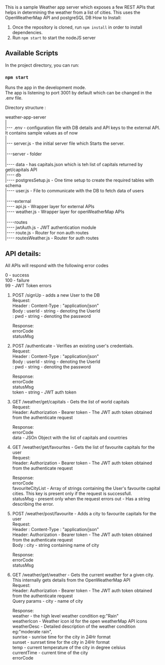 This is a sample Weather app server which exposes a few REST APIs that helps in determining the weather from a list of cities. This uses the OpenWeatherMap API and postgreSQL DB
How to Install:
1. Once the repository is cloned, run `npm install` in order to install dependencies.
2. Run `npm start` to start the nodeJS server

## Available Scripts

In the project directory, you can run:

### `npm start`

Runs the app in the development mode.<br>
The app is listening  to port 3001 by default which can be changed in the .env file.

Directory structure :

weather-app-server<br>
|<br>
|--- .env - configuration file with DB details and API keys to the external API. It contains sample values as of now<br>
|<br>
|--- server.js  - the initial server file which Starts the server.<br>
|<br>
|---server - folder<br>
    |<br>
    |---- data - has capitals.json which is teh list of capitals returned by get/capitals API<br>
    |---- db<br>
         |---- postgresSetup.js - One time setup to create the required tables with schema<br>
         |---- user.js - File to communicate with the DB to fetch data of users<br>
    |<br>
    |----external<br>
         |---- api.js -  Wrapper layer for external APIs <br>
         |---- weather.js - Wrapper layer for openWeatherMap APIs<br>
    |<br>
    |----routes<br>
         |---- jwtAuth.js - JWT authentication module<br>
         |---- route.js - Router for non auth routes<br>
         |---- routesWeather.js - Router for auth routes<br>


API details:
-----------

All APIs will respond with the following error codes 

0 - success<br>
100 - failure<br>
99 - JWT Token errors<br>

1. POST /signUp  - adds a new User to the DB<br>
    Request:<br>
        Header : Content-Type : "application/json"<br>
        Body : userId - string - denoting the UserId <br>
             : pwd - string - denoting the password<br>

    Response:<br>
        errorCode<br> 
        statusMsg<br>

2. POST /authenticate  - Verifies an existing user's credentials.<br>
    Request:<br>
        Header : Content-Type : "application/json"<br>
        Body : userId - string - denoting the UserId <br>
             : pwd - string - denoting the password<br>

    Response:<br>
        errorCode<br> 
        statusMsg<br>
        token - string - JWT auth token<br>

3. GET /weather/get/capitals  - Gets the list of world capitals<br>
    Request:<br>
        Header: Authorization - Bearer token - The JWT auth token obtained from the authenticate request<br>

    Response:<br>
        errorCode<br> 
        data - JSOn Object with the list of capitals and countries<br>

4. GET /weather/get/favourites  - Gets the list of favourite capitals for the user<br>
    Request:<br>
        Header: Authorization - Bearer token - The JWT auth token obtained from the authenticate request<br>

    Response:<br>
        errorCode<br> 
        favouriteCityList - Array of strings containing the User's favourite capital cities. This key is present only if the request is successfull.<br>
        statusMsg - present only when the request errors out - Has a string describing the error.<br>

5. POST /weather/post/favourite  - Adds a city to favourite capitals for the user<br>
    Request:<br>
        Header : Content-Type : "application/json"<br>
        Header: Authorization - Bearer token - The JWT auth token obtained from the authenticate request<br>
        Body : city - string containing name of city<br>

    Response:<br>
        errorCode<br> 
        statusMsg<br>

6. GET /weather/get/weather  - Gets the current weather for a given city. This internally gets details from the OpenWeatherMap API<br>
    Request:<br>
        Header: Authorization - Bearer token - The JWT auth token obtained from the authenticate request<br>
        Query params - city - name of city<br>

    Response:<br>
            weather - the high level weather condition eg:"Rain"<br>
            weatherIcon - Weather icon id for the open weatherMap API icons<br>
            weatherDesc - Detailed description of the weather condition eg:"moderate rain",<br>
            sunrise - sunrise time for the city in 24Hr format <br>
            sunset - sunrset time for the city in 24Hr format <br>
            temp - current temperature of the city in degree celsius<br>
            currentTime - current time of the city<br>
            errorCode<br>
